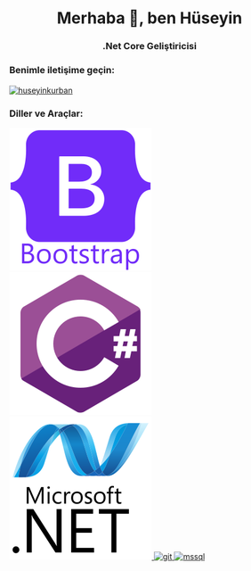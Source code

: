 <h1 align="center">Merhaba 👋, ben Hüseyin</h1>
<h3 align="center">.Net Core Geliştiricisi</h3>

<h3 align="left">Benimle iletişime geçin:</h3>
<p align="left">
<a href="https://linkedin.com/in/huseyinkurban" target="blank"><img align="center" src="https://raw.githubusercontent.com/rahuldkjain/github-profile-readme-generator/master/src/images/icons/Social/linked-in-alt.svg" alt="huseyinkurban" height="30" width="40" /></a>
</p>

<h3 align="left">Diller ve Araçlar:</h3>
<p align="left"> <a href="https://getbootstrap.com" target="_blank" rel="noreferrer"> <img src="https://raw.githubusercontent.com/devicons/devicon/master/icons/bootstrap/bootstrap-plain-wordmark.svg" alt="önyükleme" genişlik="40" yükseklik="40"/> </a> <a href="https://www.w3schools.com/cs/" target="_blank" rel="noreferrer"> <img src="https://raw.githubusercontent.com/devicons/devicon/master/icons/csharp/csharp-original.svg" alt="csharp" genişlik="40" yükseklik="40"/> </a> <a href="https://dotnet.microsoft.com/" target="_blank" rel="noreferrer"> <img src="https://raw.githubusercontent.com/devicons/devicon/master/icons/dot-net/dot-net-original-wordmark.svg" alt="dotnet" genişlik="40" yükseklik="40"/> </a> <a href="https://git-scm.com/" target="_blank" rel="noreferrer"> <img src="https://www.vectorlogo.zone/logos/git-scm/git-scm-icon.svg" alt="git" genişlik="40" yükseklik="40"/> </a> <a href="https://www.microsoft.com/en-us/sql-server" target="_blank" rel="noreferrer"> <img src="https://www.svgrepo.com/show/303229/microsoft-sql-server-logo.svg" alt="mssql" genişlik="40" yükseklik="40"/> </a> </p>
